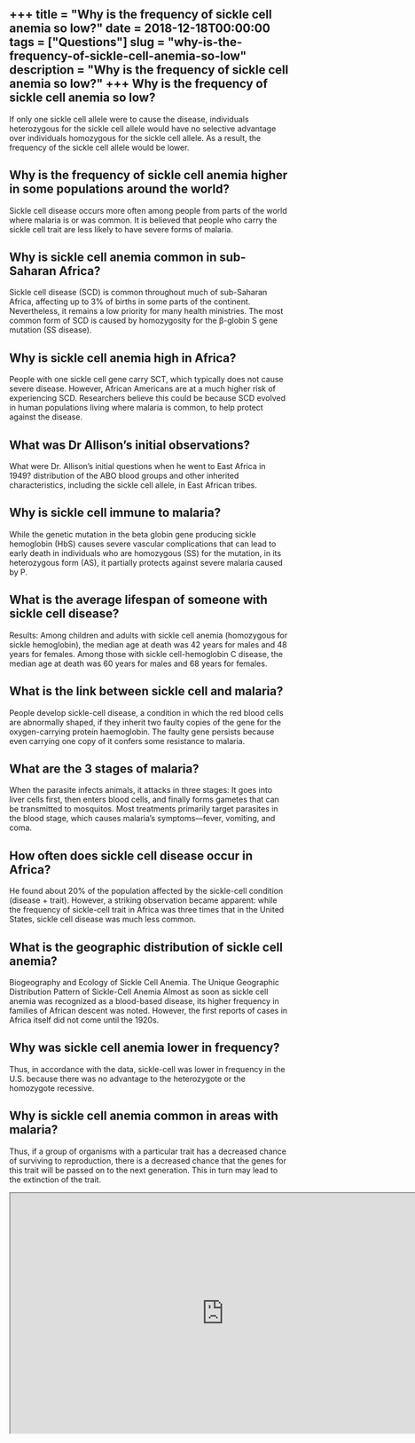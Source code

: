 +++
title = "Why is the frequency of sickle cell anemia so low?"
date = 2018-12-18T00:00:00
tags = ["Questions"]
slug = "why-is-the-frequency-of-sickle-cell-anemia-so-low"
description = "Why is the frequency of sickle cell anemia so low?"
+++
Why is the frequency of sickle cell anemia so low?
--------------------------------------------------

If only one sickle cell allele were to cause the disease, individuals heterozygous for the sickle cell allele would have no selective advantage over individuals homozygous for the sickle cell allele. As a result, the frequency of the sickle cell allele would be lower.

Why is the frequency of sickle cell anemia higher in some populations around the world?
---------------------------------------------------------------------------------------

Sickle cell disease occurs more often among people from parts of the world where malaria is or was common. It is believed that people who carry the sickle cell trait are less likely to have severe forms of malaria.

Why is sickle cell anemia common in sub-Saharan Africa?
-------------------------------------------------------

Sickle cell disease (SCD) is common throughout much of sub-Saharan Africa, affecting up to 3% of births in some parts of the continent. Nevertheless, it remains a low priority for many health ministries. The most common form of SCD is caused by homozygosity for the β-globin S gene mutation (SS disease).

Why is sickle cell anemia high in Africa?
-----------------------------------------

People with one sickle cell gene carry SCT, which typically does not cause severe disease. However, African Americans are at a much higher risk of experiencing SCD. Researchers believe this could be because SCD evolved in human populations living where malaria is common, to help protect against the disease.

What was Dr Allison’s initial observations?
-------------------------------------------

What were Dr. Allison’s initial questions when he went to East Africa in 1949? distribution of the ABO blood groups and other inherited characteristics, including the sickle cell allele, in East African tribes.

Why is sickle cell immune to malaria?
-------------------------------------

While the genetic mutation in the beta globin gene producing sickle hemoglobin (HbS) causes severe vascular complications that can lead to early death in individuals who are homozygous (SS) for the mutation, in its heterozygous form (AS), it partially protects against severe malaria caused by P.

What is the average lifespan of someone with sickle cell disease?
-----------------------------------------------------------------

Results: Among children and adults with sickle cell anemia (homozygous for sickle hemoglobin), the median age at death was 42 years for males and 48 years for females. Among those with sickle cell-hemoglobin C disease, the median age at death was 60 years for males and 68 years for females.

What is the link between sickle cell and malaria?
-------------------------------------------------

People develop sickle-cell disease, a condition in which the red blood cells are abnormally shaped, if they inherit two faulty copies of the gene for the oxygen-carrying protein haemoglobin. The faulty gene persists because even carrying one copy of it confers some resistance to malaria.

What are the 3 stages of malaria?
---------------------------------

When the parasite infects animals, it attacks in three stages: It goes into liver cells first, then enters blood cells, and finally forms gametes that can be transmitted to mosquitos. Most treatments primarily target parasites in the blood stage, which causes malaria’s symptoms—fever, vomiting, and coma.

How often does sickle cell disease occur in Africa?
---------------------------------------------------

He found about 20% of the population affected by the sickle-cell condition (disease + trait). However, a striking observation became apparent: while the frequency of sickle-cell trait in Africa was three times that in the United States, sickle cell disease was much less common.

What is the geographic distribution of sickle cell anemia?
----------------------------------------------------------

Biogeography and Ecology of Sickle Cell Anemia. The Unique Geographic Distribution Pattern of Sickle-Cell Anemia Almost as soon as sickle cell anemia was recognized as a blood-based disease, its higher frequency in families of African descent was noted. However, the first reports of cases in Africa itself did not come until the 1920s.

Why was sickle cell anemia lower in frequency?
----------------------------------------------

Thus, in accordance with the data, sickle-cell was lower in frequency in the U.S. because there was no advantage to the heterozygote or the homozygote recessive.

Why is sickle cell anemia common in areas with malaria?
-------------------------------------------------------

Thus, if a group of organisms with a particular trait has a decreased chance of surviving to reproduction, there is a decreased chance that the genes for this trait will be passed on to the next generation. This in turn may lead to the extinction of the trait.

<iframe allow="accelerometer; autoplay; clipboard-write; encrypted-media; gyroscope; picture-in-picture" allowfullscreen="" class="__youtube_prefs__  epyt-is-override  no-lazyload" data-no-lazy="1" data-origheight="433" data-origwidth="770" data-skipgform_ajax_framebjll="" height="433" id="_ytid_72346" loading="lazy" src="https://www.youtube.com/embed/5cBpNE-k3TQ?enablejsapi=1&autoplay=0&cc_load_policy=0&cc_lang_pref=&iv_load_policy=1&loop=0&modestbranding=0&rel=1&fs=1&playsinline=0&autohide=2&theme=dark&color=red&controls=1&" title="YouTube player" width="770"></iframe>